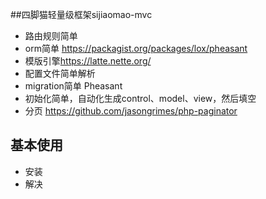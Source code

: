 ##四脚猫轻量级框架sijiaomao-mvc

- 路由规则简单
- orm简单  <https://packagist.org/packages/lox/pheasant>
- 模版引擎<https://latte.nette.org/>
- 配置文件简单解析
- migration简单 Pheasant
- 初始化简单，自动化生成control、model、view，然后填空
- 分页 <https://github.com/jasongrimes/php-paginator>
 

## 基本使用
- 安装
- 解决



 
  


